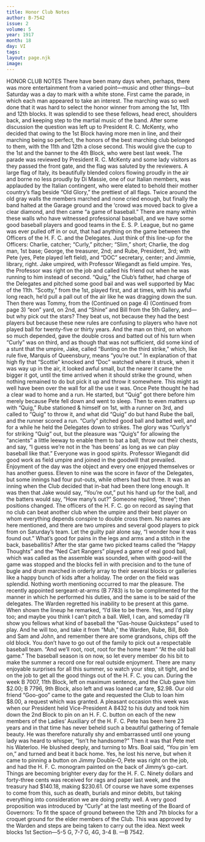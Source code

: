 ```yaml
---
title: Honor Club Notes
author: B-7542
issue: 2
volume: 5
year: 1917
month: 18
day: VI
tags:
layout: page.njk
image:
---
```

HONOR CLUB NOTES    There have been many days when, perhaps, there was more entertainment from a varied point—music and other things—but Saturday was a day to mark with a white stone. First came the parade, in which each man appeared to take an interest. The marching was so well done that it was hard to select the honor winner from among the 1st, 11th and 12th blocks. It was splendid to see these fellows, head erect, shoulders back, and keeping step to the martial music of the band. After some discussion the question was left up to President R. C. McKenty, who decided that owing to the 1st Block having more men in line, and their marching being so perfect, the honors of the best marching club belonged to them, with the 11th and 12th a close second. This would give the cup to the 1st and the banner to the 4th Block, who were best last week. The parade was reviewed by President R. C. McKenty and some lady visitors as they passed the front gate, and the flag was saluted by the reviewers. A large flag of Italy, its beautifully blended colors flowing proudly in the air and borne no less proudly by Di Massie, one of our Italian members, was applauded by the Italian contingent, who were elated to behold their mother country’s flag beside “Old Glory,” the prettiest of all flags. Twice around the old gray walls the members marched and none cried enough, but finally the band halted at the Garage ground and the ‘crowd was moved back to give a clear diamond, and then came “a game of baseball.”       There are many within these walls who have witnessed professional baseball, and we have some good baseball players and good teams in the E. S. P. League, but no game was ever pulled off in or out, that had anything on the game between the Officers of the H. F. C. and the Delegates. Just think of this line-up for the Officers: Charlie, catcher; “Curly,” pitcher; “Slim,” short; Charlie, the dog man, 1st base; George, the treasurer, 2nd; and Rube, President, 3rd; with Pete (yes, Pete played left field), and “DOC” secretary, center; and Jimmie, library, right. Jake umpired, with Professor Wiegandt as field umpire. Yes, the Professor was right on the job and called his friend out when he was running to him instead of second. “Quig,” the Club’s father, had charge of the Delegates and pitched some good bail and was well supported by Mac of the 11th. “Scotty,” from the 1st, played first, and at times, with his awful long reach, he’d pull a pall out of the air like he was dragging down the sun. Then there was Tommy, from the    (Continued on page 4)       (Continued from page 3)    “eon” yard, on 2nd, and “Shine” and Bill from the 5th Gallery, and—but why pick out the stars?       They beat us, not because they had the best players but because these new rules are confusing to players who have not played ball for twenty-five or thirty years. And the man on third, on whom so much depended, gave the double cross and batted out of his turn when “Curly” was on third, and as though that was not sufficient, did some kind of a stunt that the umpire, Jake, called “Bunting on the third strike,” which, like rule five, Marquis of Queensbury, means “you’re out.” In explanation of that high fly that “Scottie” knocked and “Doc” watched where it struck, when it was way up in the air, it looked awful small, but the nearer it came the bigger it got, until the time arrived when it should strike the ground, when nothing remained to do but pick it up and throw it somewhere. This might as well have been over the wall for all the use it was.       Once Pete thought he had a clear wad to home and a run. He started, but “Quig” got there before him merely because Pete fell down and went to sleep. Then to even matters up with “Quig,” Rube stationed & himself on 1st, with a runner on 3rd, and called to “Quig” to throw it, and what did “Quig” do but hand Rube the ball, and the runner scored a run.       “Curly” pitched good ball and batted well, and for a while he held the Delegates down to strikes. The glory was “Curly’s” for striking “Quig” out, but the pleasure was “Quig’s” for allowing the “ancients” a little leeway to enable them to bat a ball, throw out their chests, and say, “I guess we’re not in the ‘has beens’ as long as we can play baseball like that.” Everyone was in good spirits. Professor Wiegandt did good work as field umpire and joined in the goodwill that prevailed. Enjoyment of the day was the object and every one enjoyed themselves or has another guess.       Eleven to nine was the score in favor of the Delegates, but some innings had four put-outs, while others had but three. It was an inning when the Club decided that in-bat had been there long enough. It was then that Jake would say, “You’re out,” put his hand up for the ball, and the batters would say, “How many’s out?” Someone replied, “three”; then positions changed.       The officers of the H. F. C. go on record as saying that no club can beat another club when the umpire and their best player on whom everything depends conspire to double cross them. No names are here mentioned, and there are two umpires and several good players to pick from on Saturday’s team. Let the guilty pair alone say, “I wonder how it was found out.” What’s good for pains in the legs and arms and a stitch in the back, baseballitis?       After the star game two picked teams called the “Happy Thoughts” and the “Ned Cart Rangers” played a game of real good ball, which was called as the assemble was sounded, when with good-will the game was stopped and the blocks fell in with precision and to the tune of bugle and drum marched in orderly array to their several blocks or galleries like a happy bunch of kids after a holiday.       The order on the field was splendid. Nothing worth mentioning occurred to mar the pleasure. The recently appointed sergeant-at-arms (B 7783) is to be complimented for the manner in which he performed his duties, and the same is to be said of the delegates.       The Warden regretted his inability to be present at this game. When shown the lineup he remarked, “I’d like to be there. Yes, and I’d play too; and maybe you think I can’t pitch a ball. Well, I can, and someday I’ll show you fellows what kind of baseball the “Gas-house Quicksteps” used to play. And he will too, and take it from “Muh,” the Warden, Rube, Bill, Bob and Sam and John, and remember there are some grandsons, chips off the old block. You don’t have to go out of the family to pick out a respectable baseball team. “And we’ll root, root, root for the home team” “At the old ball game.”       The baseball season is on now, so let every member do his bit to make the summer a record one for real outside enjoyment. There are many enjoyable surprises for all this summer, so watch your step, sit tight, and be on the job to get all the good things out of the H. F. C. you can.       During the week B 7007, 11th Block, left on maximum sentence, and the Club gave him $2.00; B 7796, 9th Block, also left and was loaned car fare, $2.98. Our old friend “Goo-goo” came to the gate and requested the Club to loan him $8.00, a request which was granted.       A pleasant occasion this week was when our President held Vice-President A 8432 to his duty and took him down the 2nd Block to pin on an H. F. C. button on each of the new members of the Ladies’ Auxiliary of the H. F. C. Pete has been here 23 years and in that time has never beheld such a beautiful gathering of female beauty. He was therefore naturally shy and embarrassed until one young lady was heard to whisper, “Isn’t he handsome?” Then it was that Pete met his Waterloo. He blushed deeply, and turning to Mrs. Boal said, “You pin ’em on,” and turned and beat it back home. Yes, he lost his nerve, but when it came to pinning a button on Jimmy Double-O, Pete was right on the job, and had the H. F. C. monogram painted on the back of Jimmy’s go-cart. Things are becoming brighter every day for the H. F. C. Ninety dollars and forty-three cents was received for rags and paper last week, and the treasury had $140.18, making $230.61. Of course we have some expenses to come from this, such as death, burials and minor debits, but taking everything into consideration we are doing pretty well.      A very good proposition was introduced by “Curly” at the last meeting of the Board of Governors: To fit the space of ground between the 12th and 7th blocks for a croquet ground for the elder members of the Club. This was approved by the Warden and steps are being taken to carry out the idea.       Next week blocks 1st Section—5-5 G, 7-7 G, 4G, 3-4 B. —B 7542.




